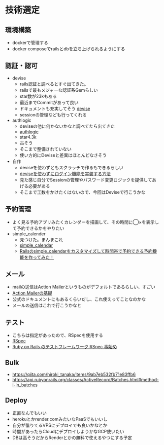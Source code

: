 # 技術選定

## 環境構築
- dockerで管理する
- docker composeでrailsとdbを立ち上げられるようにする

## 認証・認可
- devise
    - rails認証と調べるとすぐ出てきた。
    - railsで最もメジャーな認証系Gemらしい
    - star数が23kもある
    - 最近までCommitがあって良い
    - ドキュメントも充実してそう [devise](https://github.com/heartcombo/devise#getting-started)
    - sessionの管理なども行ってくれる
- authlogic
    - deviseの他に何かないかなと調べてたら出てきた
    - [authlogic](https://github.com/binarylogic/authlogic)
    - star4.3k
    - 古そう
    - そこまで整備されていない
    - 使い方的にDeviseと差異はほとんどなさそう
- 自作
    - deviseを使わずともスクラッチで作るもできるらしい
    - [deviseを使わずにログイン機能を実装する方法](https://kodyblog.com/rails-not-use-devise/)
    - 見た感じ自分でSessionの管理やパスワード変更ロジックを提供してあげる必要がある
    - そこまで工数をかけたくはないので、今回はDeviseで行こうかな

## 予約管理
- よく見る予約アプリみたくカレンダーを描画して、その時間に◯×を表示して予約できるかをやりたい
- simple_calender
    - 見つけた。まんまこれ
    - [simple_calendar](https://github.com/excid3/simple_calendar)
    - [Railsのsimple_calendarをカスタマイズして時間帯で予約できる予約機能を作ってみた！](https://qiita.com/sssssatou/items/2e6606e3ddf9b246a0fb)

## メール
- mailの送信はAction Mailerというものがデフォルトであるらしい、すごい
- [Action Mailerの基礎](https://railsguides.jp/action_mailer_basics.html)
- 公式のドキュメントにもあるくらいだし、これ使えってことなのかな
- メールの送信はこれで行こうかなと

## テスト
- こちらは指定があったので、RSpecを使用する
- [RSpec](https://github.com/rspec/rspec-rails)
- [Ruby on Rails のテストフレームワーク RSpec 事始め](https://qiita.com/tatsurou313/items/c923338d2e3c07dfd9ee)

## Bulk
- https://qiita.com/hiroki_tanaka/items/9ab7eb532fb71e83ffb6
- https://api.rubyonrails.org/classes/ActiveRecord/Batches.html#method-i-in_batches

## Deploy
- 正直なんでもいい
- herokuとかrender.comみたいなPaaSでもいいし
- 自分が借りてるVPSにデプロイでも良いかなとか
- 時間があったらCloudにデプロイしようかなGCP使いたい
- DBは高そうだからRenderとかの無料で使えるやつにする予定